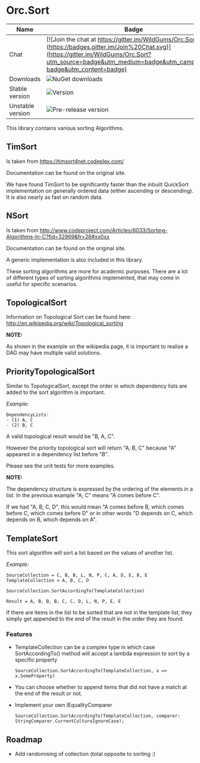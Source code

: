 Orc.Sort
========

Name|Badge
---|---
Chat|[![Join the chat at https://gitter.im/WildGums/Orc.Sort](https://badges.gitter.im/Join%20Chat.svg)](https://gitter.im/WildGums/Orc.Sort?utm_source=badge&utm_medium=badge&utm_campaign=pr-badge&utm_content=badge)
Downloads|![NuGet downloads](https://img.shields.io/nuget/dt/orc.sort.svg)
Stable version|![Version](https://img.shields.io/nuget/v/orc.sort.svg)
Unstable version|![Pre-release version](https://img.shields.io/nuget/vpre/orc.sort.svg)

This library contains various sorting Algorithms.


## TimSort

Is taken from https://timsort4net.codeplex.com/

Documentation can be found on the original site.

We have found TimSort to be significantly faster than the inbuilt QuickSort implementation on generally ordered data (either ascending or descending). It is also nearly as fast on random data.

## NSort

Is taken from http://www.codeproject.com/Articles/6033/Sorting-Algorithms-In-C?fid=32969&fr=26#xx0xx

Documentation can be found on the original site.

A generic implementation is also included in this library. 

These sorting algorithms are more for academic purposes. There are a lot of different types of sorting algorithms implemented, that may come in useful for specific scenarios.

## TopologicalSort

Information on Topological Sort can be found here: http://en.wikipedia.org/wiki/Topological_sorting

**NOTE:**

As shown in the example on the wikipedia page, it is important to realise a DAG may have multiple valid solutions.


## PriorityTopologicalSort

Similar to TopologicalSort, except the order in which dependency lists are added to the sort algorithm is important.


*Example:*

	DependencyLists:
	- (1) A, C
	- (2) B, C
	

A valid topological result would be "B, A, C".

However the priority topological sort will return "A, B, C" because "A" appeared in a dependency list before "B".

Please see the unit tests for more examples.

**NOTE:**

The dependency structure is expressed by the ordering of the elements in a list. In the previous example "A, C" means "A comes before C".

If we had "A, B, C, D", this would mean "A comes before B, which comes before C, which comes before D" or in other words "D depends on C, which depends on B, which depends on A".



## TemplateSort

This sort algorithm will sort a list based on the values of another list.

*Example:*

    SourceCollection = C, B, B, L, N, P, C, A, D, E, B, E
    TemplateCollection = A, B, C, D

	SourceCollection.SortAccordingTo(TemplateCollection)
    
    Result = A, B, B, B, C, C, D, L, N, P, E, E

If there are items in the list to be sorted that are not in the template list, they simply get appended to the end of the result in the order they are found.

### Features
- TemplateCollection can be a complex type in which case SortAccordingTo() method will accept a lambda expression to sort by a specific property

    `SourceCollection.SortAccordingTo(TemplateCollection, x => x.SomeProperty)`

- You can choose whether to append items that did not have a match at the end of the result or not.
- Implement your own IEqualityComparer

	`SourceCollection.SortAccordingTo(TemplateCollection, comparer: StringComparer.CurrentCultureIgnoreCase);`

## Roadmap

- Add randomising of collection (total opposite to sorting :)
